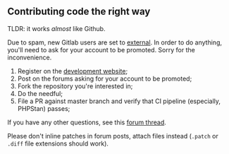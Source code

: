 ## Contributing code the right way

TLDR: it works *almost* like Github.

Due to spam, new Gitlab users are set to [external](https://docs.gitlab.com/ee/user/admin_area/external_users.html). In order to do anything, you'll need to ask for your account to be promoted. Sorry for the inconvenience.

1. Register on the [development website](https://dev.tt-rss.org);
2. Post on the forums asking for your account to be promoted;
3. Fork the repository you're interested in;
4. Do the needful;
6. File a PR against master branch and verify that CI pipeline (especially, PHPStan) passes;

If you have any other questions, see this [forum thread](https://discourse.tt-rss.org/t/how-to-contribute-code-via-pull-requests-on-git-tt-rss-org/1850).

Please don't inline patches in forum posts, attach files instead (``.patch`` or ``.diff`` file extensions should work).

